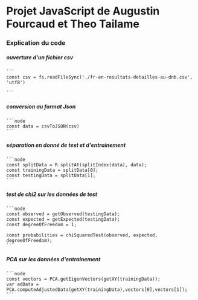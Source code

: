 # Projet JavaScript de Augustin Fourcaud et Theo Tailame




### Explication du code

##### ouverture d'un fichier csv 

    ```
    const csv = fs.readFileSync('./fr-en-resultats-detailles-au-dnb.csv', 'utf8')

    ```

##### conversion au format Json

    ```node
    const data = csvToJSON(csv)
    ```

##### séparation en donné de test et d'entrainement

    ```node
    const splitData = R.splitAt(splitIndex(data), data);
    const trainingData = splitData[0];
    const testingData = splitData[1];
    ```

##### test de chi2 sur les données de test

    ```node
    const observed = getObserved(testingData);
    const expected = getExpected(testingData);
    const degreeOfFreedom = 1;

    const probabilities = chiSquaredTest(observed, expected, degreeOfFreedom);
    ```

##### PCA sur les données d'entrainement

    ```node
    const vectors = PCA.getEigenVectors(getXY(trainingData));
    var adData = PCA.computeAdjustedData(getXY(trainingData),vectors[0],vectors[1]);
    ```



